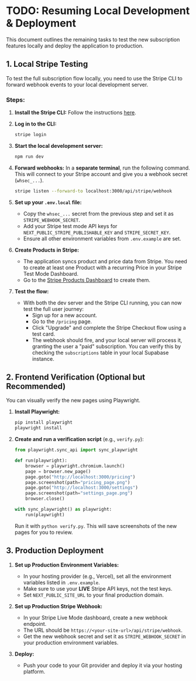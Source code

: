 # TODO: Resuming Local Development & Deployment

This document outlines the remaining tasks to test the new subscription features locally and deploy the application to production.

## 1. Local Stripe Testing

To test the full subscription flow locally, you need to use the Stripe CLI to forward webhook events to your local development server.

### Steps:

1.  **Install the Stripe CLI:** Follow the instructions [here](https://stripe.com/docs/stripe-cli#install).

2.  **Log in to the CLI:**
    ```bash
    stripe login
    ```

3.  **Start the local development server:**
    ```bash
    npm run dev
    ```

4.  **Forward webhooks:** In a **separate terminal**, run the following command. This will connect to your Stripe account and give you a webhook secret (`whsec_...`).
    ```bash
    stripe listen --forward-to localhost:3000/api/stripe/webhook
    ```

5.  **Set up your `.env.local` file:**
    *   Copy the `whsec_...` secret from the previous step and set it as `STRIPE_WEBHOOK_SECRET`.
    *   Add your Stripe test mode API keys for `NEXT_PUBLIC_STRIPE_PUBLISHABLE_KEY` and `STRIPE_SECRET_KEY`.
    *   Ensure all other environment variables from `.env.example` are set.

6.  **Create Products in Stripe:**
    *   The application syncs product and price data from Stripe. You need to create at least one Product with a recurring Price in your Stripe Test Mode Dashboard.
    *   Go to the [Stripe Products Dashboard](https://dashboard.stripe.com/test/products) to create them.

7.  **Test the flow:**
    *   With both the dev server and the Stripe CLI running, you can now test the full user journey:
        *   Sign up for a new account.
        *   Go to the `/pricing` page.
        *   Click "Upgrade" and complete the Stripe Checkout flow using a test card.
        *   The webhook should fire, and your local server will process it, granting the user a "paid" subscription. You can verify this by checking the `subscriptions` table in your local Supabase instance.

## 2. Frontend Verification (Optional but Recommended)

You can visually verify the new pages using Playwright.

1.  **Install Playwright:**
    ```bash
    pip install playwright
    playwright install
    ```

2.  **Create and run a verification script** (e.g., `verify.py`):
    ```python
    from playwright.sync_api import sync_playwright

    def run(playwright):
        browser = playwright.chromium.launch()
        page = browser.new_page()
        page.goto("http://localhost:3000/pricing")
        page.screenshot(path="pricing_page.png")
        page.goto("http://localhost:3000/settings")
        page.screenshot(path="settings_page.png")
        browser.close()

    with sync_playwright() as playwright:
        run(playwright)
    ```
    Run it with `python verify.py`. This will save screenshots of the new pages for you to review.

## 3. Production Deployment

1.  **Set up Production Environment Variables:**
    *   In your hosting provider (e.g., Vercel), set all the environment variables listed in `.env.example`.
    *   Make sure to use your **LIVE** Stripe API keys, not the test keys.
    *   Set `NEXT_PUBLIC_SITE_URL` to your final production domain.

2.  **Set up Production Stripe Webhook:**
    *   In your Stripe Live Mode dashboard, create a new webhook endpoint.
    *   The URL should be `https://<your-site-url>/api/stripe/webhook`.
    *   Get the new webhook secret and set it as `STRIPE_WEBHOOK_SECRET` in your production environment variables.

3.  **Deploy:**
    *   Push your code to your Git provider and deploy it via your hosting platform.
